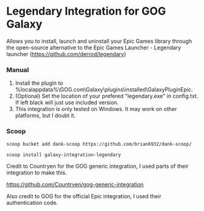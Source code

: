 # Legendary Integration for GOG Galaxy

Allows you to install, launch and uninstall your Epic Games library through the open-source alternative to the Epic Games Launcher - Legendary launcher (https://github.com/derrod/legendary)

### Manual

1. Install the plugin to %localappdata%\GOG.com\Galaxy\plugins\installed\GalaxyPluginEpic.
2. (Optional) Set the location of your prefered "legendary.exe" in config.txt. If left black will just use included version.
3. This integration is only tested on Windows. It may work on other platforms, but I doubt it.

### Scoop

```
scoop bucket add dank-scoop https://github.com/brian6932/dank-scoop/
```
```
scoop install galaxy-integration-legendary
```

Credit to Countryen for the GOG generic integration, I used parts of their integration to make this.

https://github.com/Countryen/gog-generic-integration

Also credit to GOG for the official Epic integration, I used their authentication code.
